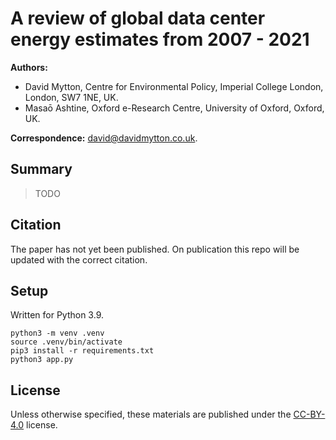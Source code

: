 # A review of global data center energy estimates from 2007 - 2021

**Authors:**

* David Mytton, Centre for Environmental Policy, Imperial College London,
  London, SW7 1NE, UK.
* Masaō Ashtine, Oxford e-Research Centre, University of Oxford, Oxford, UK.

**Correspondence:** <david@davidmytton.co.uk>.

## Summary

> TODO

## Citation

The paper has not yet been published. On publication this repo will be updated
with the correct citation.

## Setup

Written for Python 3.9.

```shell
python3 -m venv .venv
source .venv/bin/activate
pip3 install -r requirements.txt
python3 app.py
```

## License

Unless otherwise specified, these materials are published under the
[CC-BY-4.0](https://creativecommons.org/licenses/by/4.0/) license.
